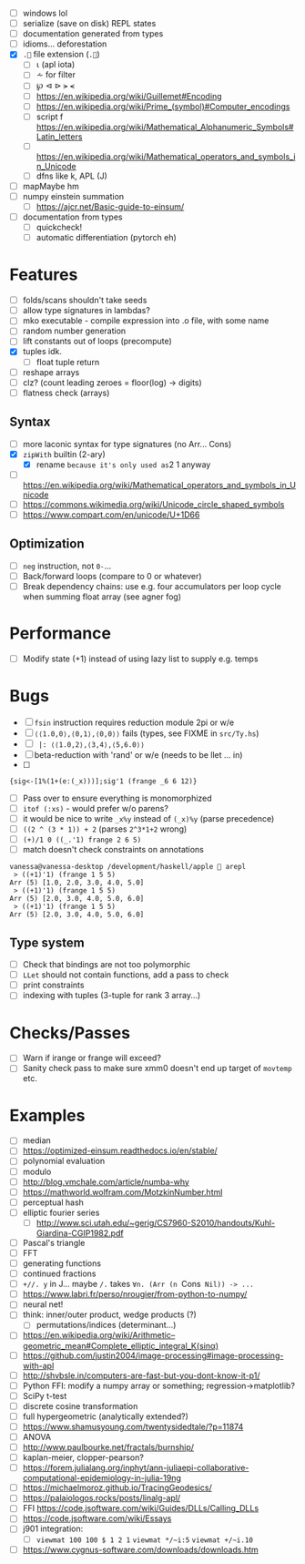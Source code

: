 - [ ] windows lol
- [ ] serialize (save on disk) REPL states
- [ ] documentation generated from types
- [ ] idioms... deforestation
- [x] `.🍎` file extension (`.🍏`)
  - [ ] ⍳ (apl iota)
  - [ ] ⩪ for filter
  - [ ] ℘ ⊲ ⊳ ⪫ ⪪
  - [ ] https://en.wikipedia.org/wiki/Guillemet#Encoding
  - [ ] https://en.wikipedia.org/wiki/Prime_(symbol)#Computer_encodings
  - [ ] script f https://en.wikipedia.org/wiki/Mathematical_Alphanumeric_Symbols#Latin_letters
  - [ ] https://en.wikipedia.org/wiki/Mathematical_operators_and_symbols_in_Unicode
  - [ ] dfns like k, APL (J)
- [ ] mapMaybe hm
- [ ] numpy einstein summation
  - [ ] https://ajcr.net/Basic-guide-to-einsum/
- [ ] documentation from types
  - [ ] quickcheck!
  - [ ] automatic differentiation (pytorch eh)
# Features
- [ ] folds/scans shouldn't take seeds
- [ ] allow type signatures in lambdas?
- [ ] mko executable - compile expression into .o file, with some name
- [ ] random number generation
- [ ] lift constants out of loops (precompute)
- [x] tuples idk.
  - [ ] float tuple return
- [ ] reshape arrays
- [ ] clz? (count leading zeroes = floor(log) -> digits)
- [ ] flatness check (arrays)
## Syntax
- [ ] more laconic syntax for type signatures (no Arr... Cons)
- [x] `zipWith` builtin (2-ary)
  - [x] rename ` because it's only used as `2 1 anyway
- [ ] https://en.wikipedia.org/wiki/Mathematical_operators_and_symbols_in_Unicode
- [ ] https://commons.wikimedia.org/wiki/Unicode_circle_shaped_symbols
- [ ] https://www.compart.com/en/unicode/U+1D66
## Optimization
- [ ] `neg` instruction, not `0-`...
- [ ] Back/forward loops (compare to 0 or whatever)
- [ ] Break dependency chains: use e.g. four accumulators per loop cycle when
  summing float array (see agner fog)
# Performance
- [ ] Modify state (+1) instead of using lazy list to supply e.g. temps
# Bugs
- [ ] `fsin` instruction requires reduction module 2pi or w/e
- [ ] `⟨⟨1.0,0⟩,⟨0,1⟩,⟨0,0⟩⟩` fails (types, see FIXME in `src/Ty.hs`)
- [ ] ` |: ⟨⟨1.0,2⟩,⟨3,4⟩,⟨5,6.0⟩⟩`
- [ ] beta-reduction with 'rand' or w/e (needs to be llet ... in)
- [ ]
```
{sig<-[1%(1+(e:(_x)))];sig'1 (frange _6 6 12)}
```
- [ ] Pass over to ensure everything is monomorphized
- [ ] `itof (:xs)` - would prefer w/o parens?
- [ ] it would be nice to write `_x%y` instead of `(_x)%y` (parse precedence)
- [ ] `((2 ^ (3 * 1)) + 2` (parses `2^3*1+2` wrong)
- [ ] `(+)/1 0 ((_.'1) frange 2 6 5)`
- [ ] match doesn't check constraints on annotations
```
vanessa@vanessa-desktop /development/haskell/apple 🌸 arepl
 > ((+1)'1) (frange 1 5 5)
Arr (5) [1.0, 2.0, 3.0, 4.0, 5.0]
 > ((+1)'1) (frange 1 5 5)
Arr (5) [2.0, 3.0, 4.0, 5.0, 6.0]
 > ((+1)'1) (frange 1 5 5)
Arr (5) [2.0, 3.0, 4.0, 5.0, 6.0]
```
## Type system
- [ ] Check that bindings are not too polymorphic
- [ ] `LLet` should not contain functions, add a pass to check
- [ ] print constraints
- [ ] indexing with tuples (3-tuple for rank 3 array...)
# Checks/Passes
- [ ] Warn if irange or frange will exceed?
- [ ] Sanity check pass to make sure xmm0 doesn't end up target of `movtemp` etc.
# Examples
- [ ] median
- [ ] https://optimized-einsum.readthedocs.io/en/stable/
- [ ] polynomial evaluation
- [ ] modulo
- [ ] http://blog.vmchale.com/article/numba-why
- [ ] https://mathworld.wolfram.com/MotzkinNumber.html
- [ ] perceptual hash
- [ ] elliptic fourier series
  - [ ] http://www.sci.utah.edu/~gerig/CS7960-S2010/handouts/Kuhl-Giardina-CGIP1982.pdf
- [ ] Pascal's triangle
- [ ] FFT
- [ ] generating functions
- [ ] continued fractions
- [ ] `+//. y` in J... maybe `/.` takes `∀n. (Arr (n `Cons` Nil)) -> ...`
- [ ] https://www.labri.fr/perso/nrougier/from-python-to-numpy/
- [ ] neural net!
- [ ] think: inner/outer product, wedge products (?)
  - [ ] permutations/indices (determinant...)
- [ ] https://en.wikipedia.org/wiki/Arithmetic–geometric_mean#Complete_elliptic_integral_K(sinα)
- [ ] https://github.com/justin2004/image-processing#image-processing-with-apl
- [ ] http://shvbsle.in/computers-are-fast-but-you-dont-know-it-p1/
- [ ] Python FFI: modify a numpy array or something; regression->matplotlib?
- [ ] SciPy t-test
- [ ] discrete cosine transformation
- [ ] full hypergeometric (analytically extended?)
- [ ] https://www.shamusyoung.com/twentysidedtale/?p=11874
- [ ] ANOVA
- [ ] http://www.paulbourke.net/fractals/burnship/
- [ ] kaplan-meier, clopper-pearson?
- [ ] https://forem.julialang.org/inphyt/ann-juliaepi-collaborative-computational-epidemiology-in-julia-19ng
- [ ] https://michaelmoroz.github.io/TracingGeodesics/
- [ ] https://palaiologos.rocks/posts/linalg-apl/
- [ ] FFI https://code.jsoftware.com/wiki/Guides/DLLs/Calling_DLLs
- [ ] https://code.jsoftware.com/wiki/Essays
- [ ] j901 integration:
  - [ ] `viewmat 100 100 $ 1 2 1` `viewmat */~i:5` `viewmat +/~i.10`
- [ ] https://www.cygnus-software.com/downloads/downloads.htm
